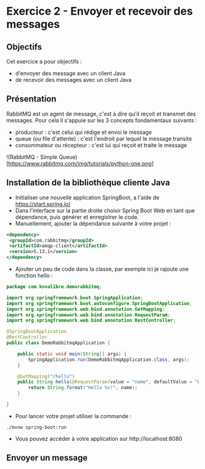 # Exercice 2 - Envoyer et recevoir des messages

## Objectifs
Cet exercice a pour objectifs :
* d'envoyer des message avec un client Java
* de recevoir des messages avec un client Java

## Présentation

RabbitMQ est un agent de message, c'est à dire qu'il reçoit et transmet des messages.
Pour cela il s'appuie sur les 3 concepts fondamentaux suivants : 
* producteur : c'est celui qui rédige et envoi le message
* queue (ou file d'attente) : c'est l'endroit par lequel le message transite
* consommateur ou récepteur : c'est lui qui reçoit et traite le message 

!(RabbitMQ - Simple Queue)[https://www.rabbitmq.com/img/tutorials/python-one.png]

## Installation de la bibliothèque cliente Java

 * Initialiser une nouvelle application SpringBoot, a l'aide de https://start.spring.io/
 * Dans l'interface sur la partie droite choisir Spring Boot Web en tant que dépendance, puis générer et enregistrer le code. 
 * Manuellement, ajouter la dépendance suivante à votre projet :
 ```xml 
 <dependency>
  <groupId>com.rabbitmq</groupId>
  <artifactId>amqp-client</artifactId>
  <version>5.13.1</version>
</dependency>
```
* Ajouter un peu de code dans la classe, par exemple ici je rajoute une fonction hello :
```java
package com.kovalibre.demorabbitmq;

import org.springframework.boot.SpringApplication;
import org.springframework.boot.autoconfigure.SpringBootApplication;
import org.springframework.web.bind.annotation.GetMapping;
import org.springframework.web.bind.annotation.RequestParam;
import org.springframework.web.bind.annotation.RestController;

@SpringBootApplication
@RestController
public class DemoRabbitmqApplication {

	public static void main(String[] args) {
		SpringApplication.run(DemoRabbitmqApplication.class, args);
	}

	@GetMapping("/hello")
	public String hello(@RequestParam(value = "name", defaultValue = "World") String name) {
		return String.format("Hello %s!", name);
	}

}
```
* Pour lancer votre projet utiliser la commande : 
```
./mvnw spring-boot:run
```
* Vous pouvez accéder à votre application sur http://localhost:8080


## Envoyer un message
